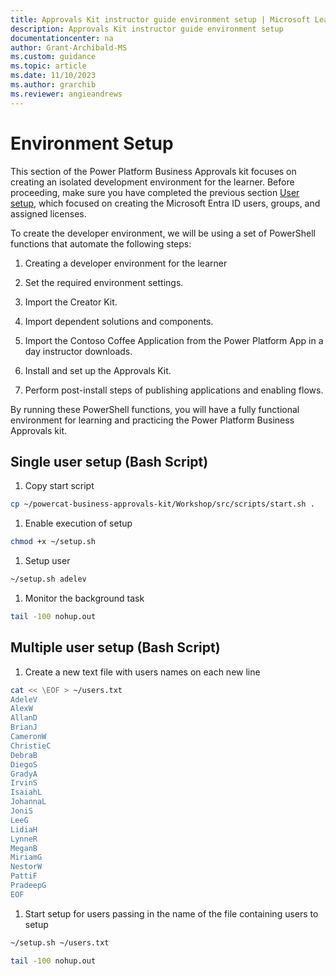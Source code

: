 ```yaml
---
title: Approvals Kit instructor guide environment setup | Microsoft Learn
description: Approvals Kit instructor guide environment setup
documentationcenter: na
author: Grant-Archibald-MS
ms.custom: guidance
ms.topic: article
ms.date: 11/10/2023
ms.author: grarchib
ms.reviewer: angieandrews
---
```


# Environment Setup

This section of the Power Platform Business Approvals kit focuses on creating an isolated development environment for the learner. Before proceeding, make sure you have completed the previous section [User setup](./user-setup.md), which focused on creating the Microsoft Entra ID users, groups, and assigned licenses.

To create the developer environment, we will be using a set of PowerShell functions that automate the following steps:

1. Creating a developer environment for the learner

1. Set the required environment settings.

1. Import the Creator Kit.

1. Import dependent solutions and components.

1. Import the Contoso Coffee Application from the Power Platform App in a day instructor downloads.

1. Install and set up the Approvals Kit.

1. Perform post-install steps of publishing applications and enabling flows.

By running these PowerShell functions, you will have a fully functional environment for learning and practicing the Power Platform Business Approvals kit.

## Single user setup (Bash Script)

1. Copy start script

```bash
cp ~/powercat-business-approvals-kit/Workshop/src/scripts/start.sh .
```

1. Enable execution of setup

```bash
chmod +x ~/setup.sh
```

1. Setup user

```bash
~/setup.sh adelev
```

1. Monitor the background task

```bash
tail -100 nohup.out
```

## Multiple user setup (Bash Script)

1. Create a new text file with users names on each new line

```bash
cat << \EOF > ~/users.txt
AdeleV
AlexW
AllanD
BrianJ
CameronW
ChristieC
DebraB
DiegoS
GradyA
IrvinS
IsaiahL
JohannaL
JoniS
LeeG
LidiaH
LynneR
MeganB
MiriamG
NestorW
PattiF
PradeepG
EOF 
```

1. Start setup for users passing in the name of the file containing users to setup

```bash
~/setup.sh ~/users.txt
```

```bash
tail -100 nohup.out
```
